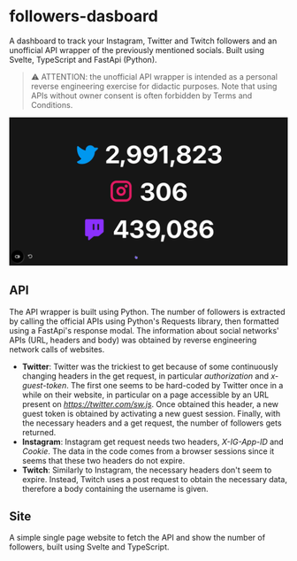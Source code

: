 # followers-dasboard

A dashboard to track your Instagram, Twitter and Twitch followers and an unofficial API wrapper of the previously mentioned socials.
Built using Svelte, TypeScript and FastApi (Python).
> ⚠️ ATTENTION: the unofficial API wrapper is intended as a personal reverse engineering exercise for didactic purposes. Note that using APIs without owner consent is often forbidden by Terms and Conditions. 

![Image](dashboard-screenshot.png) 

## **API**
The API wrapper is built using Python. The number of followers is extracted by calling the official APIs using Python's Requests library, then formatted using a FastApi's response modal. The information about social networks' APIs (URL, headers and body) was obtained by reverse engineering network calls of websites.
* **Twitter**:
Twitter was the trickiest to get because of some continuously changing headers in the get request, in particular *authorization* and *x-guest-token*. The first one seems to be hard-coded by Twitter once in a while on their website, in particular on a page accessible by an URL present on *https://twitter.com/sw.js*. Once obtained this header, a new guest token is obtained by activating a new guest session. Finally, with the necessary headers and a get request, the number of followers gets returned.
* **Instagram**:
Instagram get request needs two headers, *X-IG-App-ID* and *Cookie*. The data in the code comes from a browser sessions since it seems that these two headers do not expire. 
* **Twitch**:
Similarly to Instagram, the necessary headers don't seem to expire. Instead, Twitch uses a post request to obtain the necessary data, therefore a body containing the username is given. 

## **Site**
A simple single page website to fetch the API and show the number of followers, built using Svelte and TypeScript.